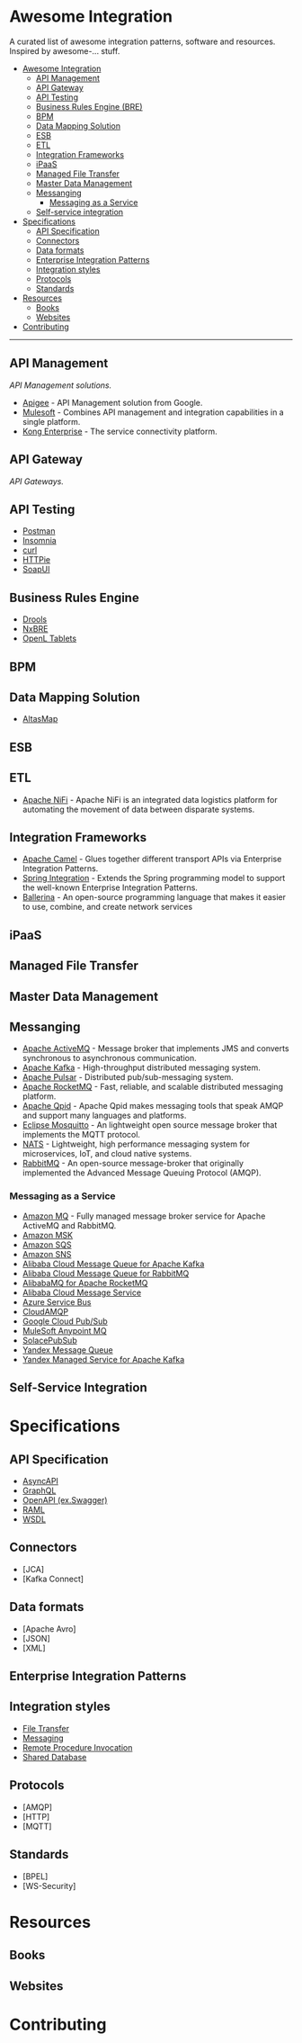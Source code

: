 # Awesome Integration

A curated list of awesome integration patterns, software and resources. Inspired by awesome-... stuff.

- [Awesome Integration](#awesome-integration)
  - [API Management](#api-management) 
  - [API Gateway](#api-gateway)
  - [API Testing](#api-testing)
  - [Business Rules Engine (BRE)](#business-rules-engine)
  - [BPM](#bpm)
  - [Data Mapping Solution](#data-mapping-solution) 
  - [ESB](#esb)
  - [ETL](#etl)
  - [Integration Frameworks](#integration-frameworks)
  - [iPaaS](#ipaas)
  - [Managed File Transfer](#managed-file-transfer)
  - [Master Data Management](#master-data-management)
  - [Messanging](#messanging)
    - [Messaging as a Service](#messaging-as-a-service)
  - [Self-service integration](#self-service-integration)
- [Specifications](#specifications)
  - [API Specification](#api-specification) 
  - [Connectors](#connectors)
  - [Data formats](#data-formats)
  - [Enterprise Integration Patterns](#enterprise-integration-patterns) 
  - [Integration styles](#integration-styles)
  - [Protocols](#protocols)
  - [Standards](#standards)
- [Resources](#resources)
    - [Books](#books)
    - [Websites](#websites)
- [Contributing](#contributing)

---

## API Management
*API Management solutions.*
* [Apigee](https://cloud.google.com/apigee) - API Management solution from Google.
* [Mulesoft](https://www.mulesoft.com/platform/api/manager) - Combines API management and integration capabilities in a single platform.
* [Kong Enterprise](https://konghq.com/products/kong-enterprise) - The service connectivity platform.

## API Gateway
*API Gateways.*

## API Testing

* [Postman](https://www.postman.com/product/api-client/)
* [Insomnia](https://insomnia.rest/products/insomnia)
* [curl](https://github.com/curl/curl)
* [HTTPie](https://httpie.io)
* [SoapUI](https://www.soapui.org/tools/soapui)

## Business Rules Engine

* [Drools](https://www.drools.org)
* [NxBRE](https://github.com/ddossot/NxBRE/wiki)
* [OpenL Tablets](http://openl-tablets.org/)

## BPM

## Data Mapping Solution

* [AltasMap](https://www.atlasmap.io/)

## ESB

## ETL
- [Apache NiFi](https://nifi.apache.org/) - Apache NiFi is an integrated data logistics platform for automating the movement of data between disparate systems.

## Integration Frameworks
- [Apache Camel](https://camel.apache.org) - Glues together different transport APIs via Enterprise Integration Patterns.
- [Spring Integration](https://spring.io/projects/spring-integration) - Extends the Spring programming model to support the well-known Enterprise Integration Patterns.
- [Ballerina](https://ballerina.io/) - An open-source programming language that makes it easier to use, combine, and create network services

## iPaaS

## Managed File Transfer

## Master Data Management

## Messanging

- [Apache ActiveMQ](https://activemq.apache.org) - Message broker that implements JMS and converts synchronous to asynchronous communication.
- [Apache Kafka](https://kafka.apache.org) - High-throughput distributed messaging system.
- [Apache Pulsar](https://pulsar.apache.org) - Distributed pub/sub-messaging system.
- [Apache RocketMQ](https://rocketmq.apache.org) - Fast, reliable, and scalable distributed messaging platform.
- [Apache Qpid](https://qpid.apache.org) - Apache Qpid makes messaging tools that speak AMQP and support many languages and platforms.
- [Eclipse Mosquitto](https://mosquitto.org/) - An lightweight open source message broker that implements the MQTT protocol.
- [NATS](https://github.com/nats-io/gnatsd) - Lightweight, high performance messaging system for microservices, IoT, and cloud native systems.
- [RabbitMQ](https://www.rabbitmq.com) - An open-source message-broker that originally implemented the Advanced Message Queuing Protocol (AMQP).

### Messaging as a Service

- [Amazon MQ](https://aws.amazon.com/amazon-mq) - Fully managed message broker service for Apache ActiveMQ and RabbitMQ.
- [Amazon MSK]()
- [Amazon SQS]()
- [Amazon SNS]()
- [Alibaba Cloud Message Queue for Apache Kafka]()
- [Alibaba Cloud Message Queue for RabbitMQ]()
- [AlibabaMQ for Apache RocketMQ]()
- [Alibaba Cloud Message Service]()
- [Azure Service Bus]()
- [CloudAMQP]()
- [Google Cloud Pub/Sub]()
- [MuleSoft Anypoint MQ]()
- [SolacePubSub]()
- [Yandex Message Queue]()
- [Yandex Managed Service for Apache Kafka]()


## Self-Service Integration

# Specifications
## API Specification
* [AsyncAPI](https://www.asyncapi.com/docs/specifications/v2.0.0)
* [GraphQL](https://github.com/graphql/graphql-spec)
* [OpenAPI (ex.Swagger)](https://spec.openapis.org/oas/v3.1.0)
* [RAML](https://github.com/raml-org/raml-spec/blob/master/versions/raml-10/raml-10.md/)
* [WSDL](http://www.w3.org/TR/wsdl20)
## Connectors
* [JCA]
* [Kafka Connect]
## Data formats
* [Apache Avro]
* [JSON]
* [XML]
## Enterprise Integration Patterns
## Integration styles
* [File Transfer](https://www.enterpriseintegrationpatterns.com/patterns/messaging/FileTransferIntegration.html)
* [Messaging](https://www.enterpriseintegrationpatterns.com/patterns/messaging/Messaging.html)
* [Remote Procedure Invocation](https://www.enterpriseintegrationpatterns.com/patterns/messaging/EncapsulatedSynchronousIntegration.html)
* [Shared Database](https://www.enterpriseintegrationpatterns.com/patterns/messaging/SharedDataBaseIntegration.html)
## Protocols
* [AMQP]
* [HTTP]
* [MQTT]
## Standards
* [BPEL]
* [WS-Security]
# Resources
## Books
## Websites
# Contributing
